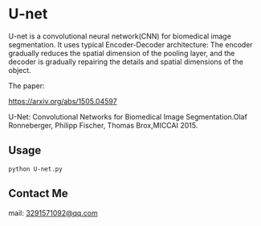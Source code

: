 # U-net

U-net is a convolutional neural network(CNN) for biomedical image segmentation.
It uses typical Encoder-Decoder architecture: The encoder gradually reduces the spatial dimension of the pooling layer,
and the decoder is gradually repairing the details and spatial dimensions of the object.

The paper:

https://arxiv.org/abs/1505.04597

U-Net: Convolutional Networks for Biomedical Image Segmentation.Olaf Ronneberger, Philipp Fischer, Thomas Brox,MICCAI 2015.

## Usage

`python U-net.py`

## Contact Me

mail: 3291571092@qq.com

